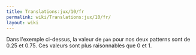 ```yaml
---
title: Translations:jux/10/fr
permalink: wiki/Translations:jux/10/fr/
layout: wiki
---
```


Dans l'exemple ci-dessus, la valeur de `pan` pour nos deux patterns sont
de 0.25 et 0.75. Ces valeurs sont plus raisonnables que 0 et 1.
